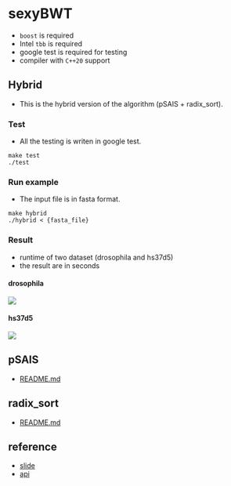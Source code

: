 # sexyBWT
* `boost` is required
* Intel `tbb` is required
* google test is required for testing
* compiler with `C++20` support

## Hybrid
* This is the hybrid version of the algorithm (pSAIS + radix_sort).

### Test
* All the testing is writen in google test.
```
make test
./test
```

### Run example
* The input file is in fasta format.
```
make hybrid
./hybrid < {fasta_file}
```

### Result
* runtime of two dataset (drosophila and hs37d5)
* the result are in seconds

#### drosophila
![](https://i.imgur.com/buX5PaH.png)

#### hs37d5
![](https://i.imgur.com/7zNRN7I.png)

## pSAIS
* [README.md](https://github.com/WilliamHsieh/sexyBWT/tree/psais)

## radix_sort
* [README.md](https://github.com/WilliamHsieh/sexyBWT/tree/radix_sort)

## reference
* [slide](https://docs.google.com/presentation/d/1_wfaj8DifSW6FZVzTrDeEVucdw74WgY7prA6zdyCS1o/edit#slide=id.ge4f602b3f0_0_213)
* [api](https://hackmd.io/@williamhsieh/SyT9fFN9d)